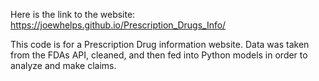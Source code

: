 Here is the link to the website:
https://joewhelps.github.io/Prescription_Drugs_Info/

This code is for a Prescription Drug information website. Data was taken from the FDAs API, cleaned, and then fed into Python models in order to analyze and make claims.
